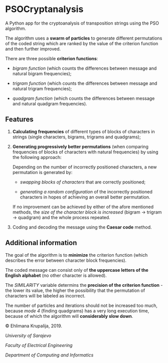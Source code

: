 # PSOCryptanalysis

A Python app for the cryptoanalysis of transposition strings using the PSO algorithm.

The algorithm uses a **swarm of particles** to generate different permutations of the coded string which are ranked by the value of the criterion function and then further improved.

There are three possible **criterion functions**:

- *bigram function* (which counts the differences between message and natural bigram frequencies);

- *trigram function* (which counts the differences between message and natural trigram frequencies);

- *quadgram function* (which counts the differences between message and natural quadgram frequencies).

## Features

1. **Calculating frequencies** of different types of blocks of characters in strings (single characters, bigrams, trigrams and quadgrams);

2. **Generating progressively better permutations** (when comparing frequencies of blocks of characters with natural frequencies) by using the following approach:

	Depending on the number of incorrectly positioned characters, a new permutation is generated by:

	- *swapping blocks of characters* that are correctly positioned;

	- *generating a random configuration* of the incorrectly positioned characters in hopes of achieving an overall better permutation.

	If no improvement can be achieved by either of the afore mentioned methods, the *size of the character block is increased* (bigram -> trigram -> quadgram) and the whole process repeated.

3. Coding and decoding the message using the **Caesar code** method.

## Additional information

The goal of the algorithm is to **minimize** the criterion function (which describes the error between character block frequencies).

The coded message can consist only of **the uppercase letters of the English alphabet** (no other character is allowed).

The *SIMILARITY* variable determins the **precision of the criterion function** - the lower its value, the higher the possibility that the permutation of characters will be labeled as incorrect.

The number of particles and iterations should not be increased too much, because *mode 4* (finding quadgrams) has a very long execution time, because of which the algorithm will **considerably slow down**.

© Ehlimana Krupalija, 2019.

*University of Sarajevo*

*Faculty of Electrical Engineering*

*Department of Computing and Informatics*